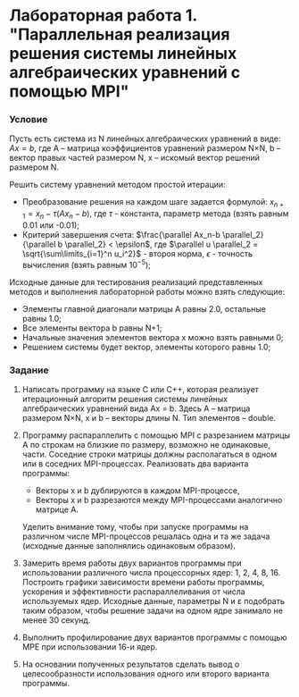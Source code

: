 # Лабораторная работа 1. "Параллельная реализация решения системы линейных алгебраических уравнений с помощью MPI"

### Условие

Пусть есть система из N линейных алгебраических уравнений в виде:
$Ax = b$, где А – матрица коэффициентов уравнений размером N×N, b – вектор правых частей размером N, x – искомый вектор решений размером N. 

Решить систему уравнений методом простой итерации:
+ Преобразование решения на каждом шаге задается формулой:
$x_{n+1} = x_n - \tau(Ax_n-b)$, где $\tau$ - константа, параметр метода (взять равным 0.01 или -0.01);
+ Критерий завершения счета:
$\frac{\parallel Ax_n-b \parallel_2}{\parallel b \parallel_2} < \epsilon$, где $\parallel u \parallel_2 = \sqrt{\sum\limits_{i=1}^n u_i^2}$ - второя норма, $\epsilon$ - точность вычисления (взять равным $10^{-5}$);

Исходные данные для тестирования реализаций представленных методов и выполнения лабораторной работы можно взять следующие:
+ Элементы главной диагонали матрицы A равны 2.0, остальные равны 1.0;
+ Все элементы вектора b равны N+1;
+ Начальные значения элементов вектора x можно взять равными 0;
+ Решением системы будет вектор, элементы которого равны 1.0;

### Задание

1. Написать программу на языке C или C++, которая реализует итерационный алгоритм решения системы линейных алгебраических уравнений вида Ax = b. Здесь A – матрица размером N×N, x и b – векторы длины N. Тип элементов – double.
2. Программу распараллелить с помощью MPI с разрезанием матрицы A по строкам на близкие по размеру, возможно не одинаковые, части. Соседние строки матрицы должны располагаться в одном или в
   соседних MPI-процессах. Реализовать два варианта программы:
   + Векторы x и b дублируются в каждом MPI-процессе,
   + Векторы x и b разрезаются между MPI-процессами аналогично матрице A. 
   
    Уделить внимание тому, чтобы при запуске программы на различном числе MPI-процессов решалась одна и та же задача (исходные данные заполнялись одинаковым образом).
3. Замерить время работы двух вариантов программы при использовании различного числа процессорных ядер: 1, 2, 4, 8, 16. Построить графики зависимости времени работы программы, ускорения и эффективности распараллеливания от числа используемых ядер. Исходные данные, параметры N и ε подобрать таким образом, чтобы решение задачи на одном ядре занимало не менее 30 секунд.
4. Выполнить профилирование двух вариантов программы с помощью MPE при использовании 16-и ядер.
5. На основании полученных результатов сделать вывод о целесообразности использования одного или второго варианта программы.